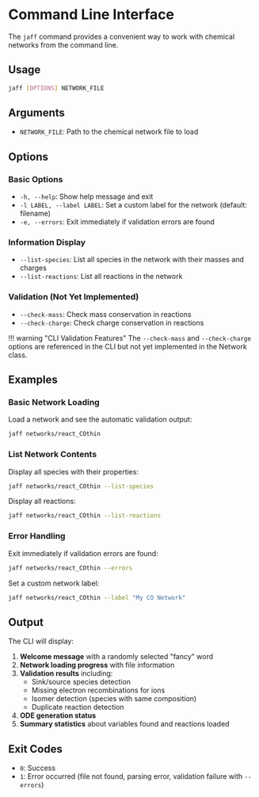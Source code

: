 # Command Line Interface

The `jaff` command provides a convenient way to work with chemical networks from the command line.

## Usage

```bash
jaff [OPTIONS] NETWORK_FILE
```

## Arguments

- `NETWORK_FILE`: Path to the chemical network file to load

## Options

### Basic Options

- `-h, --help`: Show help message and exit
- `-l LABEL, --label LABEL`: Set a custom label for the network (default: filename)
- `-e, --errors`: Exit immediately if validation errors are found

### Information Display

- `--list-species`: List all species in the network with their masses and charges
- `--list-reactions`: List all reactions in the network

### Validation (Not Yet Implemented)

- `--check-mass`: Check mass conservation in reactions
- `--check-charge`: Check charge conservation in reactions

!!! warning "CLI Validation Features"
    The `--check-mass` and `--check-charge` options are referenced in the CLI but not yet implemented in the Network class.

## Examples

### Basic Network Loading

Load a network and see the automatic validation output:

```bash
jaff networks/react_COthin
```

### List Network Contents

Display all species with their properties:

```bash
jaff networks/react_COthin --list-species
```

Display all reactions:

```bash
jaff networks/react_COthin --list-reactions  
```

### Error Handling

Exit immediately if validation errors are found:

```bash
jaff networks/react_COthin --errors
```

Set a custom network label:

```bash
jaff networks/react_COthin --label "My CO Network"
```

## Output

The CLI will display:

1. **Welcome message** with a randomly selected "fancy" word
2. **Network loading progress** with file information
3. **Validation results** including:
   - Sink/source species detection
   - Missing electron recombinations for ions
   - Isomer detection (species with same composition)
   - Duplicate reaction detection
4. **ODE generation status**
5. **Summary statistics** about variables found and reactions loaded

## Exit Codes

- `0`: Success
- `1`: Error occurred (file not found, parsing error, validation failure with `--errors`)